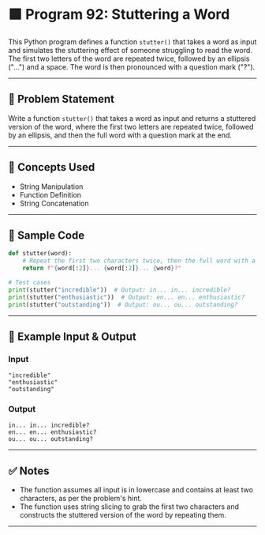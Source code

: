 
# 🟩 Program 92: Stuttering a Word

This Python program defines a function `stutter()` that takes a word as input and simulates the stuttering effect of someone struggling to read the word. The first two letters of the word are repeated twice, followed by an ellipsis ("...") and a space. The word is then pronounced with a question mark ("?").

---

## 📌 Problem Statement

Write a function `stutter()` that takes a word as input and returns a stuttered version of the word, where the first two letters are repeated twice, followed by an ellipsis, and then the full word with a question mark at the end.

---

## 🧠 Concepts Used

- String Manipulation
- Function Definition
- String Concatenation

---

## 🧪 Sample Code

```python
def stutter(word):
    # Repeat the first two characters twice, then the full word with a question mark
    return f"{word[:2]}... {word[:2]}... {word}?"

# Test cases
print(stutter("incredible"))  # Output: in... in... incredible?
print(stutter("enthusiastic"))  # Output: en... en... enthusiastic?
print(stutter("outstanding"))  # Output: ou... ou... outstanding?
```

---

## 🎯 Example Input & Output

### Input

```
"incredible"
"enthusiastic"
"outstanding"
```

### Output

```
in... in... incredible?
en... en... enthusiastic?
ou... ou... outstanding?
```

---

## ✅ Notes

- The function assumes all input is in lowercase and contains at least two characters, as per the problem's hint.
- The function uses string slicing to grab the first two characters and constructs the stuttered version of the word by repeating them.

---
